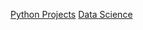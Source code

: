 [Python Projects](https://www.youtube.com/watch?v=8ext9G7xspg)
[Data Science](https://www.youtube.com/watch?v=JwSS70SZdyM)
